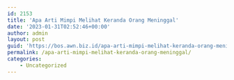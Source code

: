 ```yaml
---
id: 2153
title: 'Apa Arti Mimpi Melihat Keranda Orang Meninggal'
date: '2023-01-31T02:52:46+00:00'
author: admin
layout: post
guid: 'https://bos.awn.biz.id/apa-arti-mimpi-melihat-keranda-orang-meninggal/'
permalink: /apa-arti-mimpi-melihat-keranda-orang-meninggal/
categories:
    - Uncategorized
---
```


